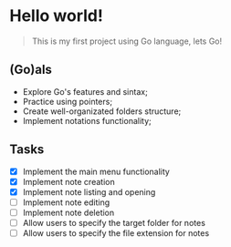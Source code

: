 # Hello world!
>This is my first project using Go language, lets Go!
## (Go)als
* Explore Go's features and sintax;
* Practice using pointers;
* Create well-organizated folders structure;
* Implement notations functionality;

## Tasks
- [x] Implement the main menu functionality
- [x] Implement note creation
- [x] Implement note listing and opening
- [ ] Implement note editing
- [ ] Implement note deletion
- [ ] Allow users to specify the target folder for notes
- [ ] Allow users to specify the file extension for notes